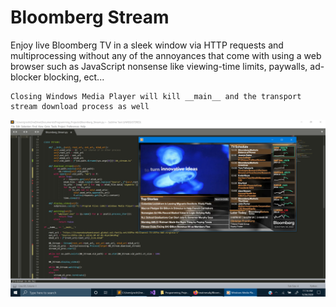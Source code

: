 # Bloomberg Stream

Enjoy live Bloomberg TV in a sleek window via HTTP requests and multiprocessing without any of the annoyances that come with using a web browser such as JavaScript nonsense like viewing-time limits, paywalls, ad-blocker blocking, ect...

```
Closing Windows Media Player will kill __main__ and the transport stream download process as well
```

![alt text](https://github.com/treatmesubj/Bloomberg_Stream/blob/master/Screenshot%20(31).png)
